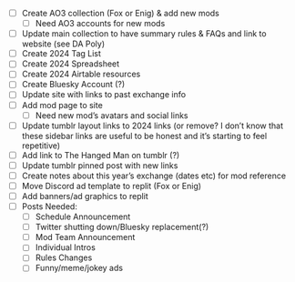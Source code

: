 - [ ] Create AO3 collection (Fox or Enig) & add new mods
  - [ ] Need AO3 accounts for new mods
- [ ] Update main collection to have summary rules & FAQs and link to website
      (see DA Poly)
- [ ] Create 2024 Tag List
- [ ] Create 2024 Spreadsheet
- [ ] Create 2024 Airtable resources
- [ ] Create Bluesky Account (?)
- [ ] Update site with links to past exchange info
- [ ] Add mod page to site
  - [ ] Need new mod’s avatars and social links
- [ ] Update tumblr layout links to 2024 links (or remove? I don’t know that
      these sidebar links are useful to be honest and it’s starting to feel
      repetitive)
- [ ] Add link to The Hanged Man on tumblr (?)
- [ ] Update tumblr pinned post with new links
- [ ] Create notes about this year’s exchange (dates etc) for mod reference
- [ ] Move Discord ad template to replit (Fox or Enig)
- [ ] Add banners/ad graphics to replit
- [ ] Posts Needed:
  - [ ] Schedule Announcement
  - [ ] Twitter shutting down/Bluesky replacement(?)
  - [ ] Mod Team Announcement
  - [ ] Individual Intros
  - [ ] Rules Changes
  - [ ] Funny/meme/jokey ads

